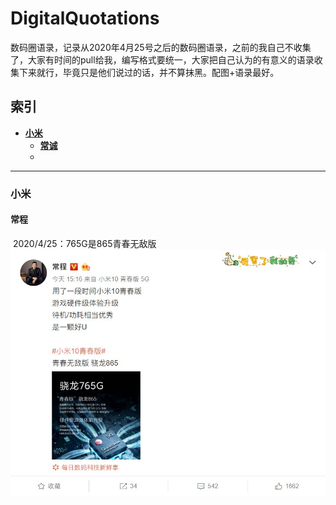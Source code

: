 # DigitalQuotations
数码圈语录，记录从2020年4月25号之后的数码圈语录，之前的我自己不收集了，大家有时间的pull给我，编写格式要统一，大家把自己认为的有意义的语录收集下来就行，毕竟只是他们说过的话，并不算抹黑。配图+语录最好。
## 索引
* [**小米**](#小米)
   * [**常诚**](#常诚)
   * 
------
### 小米
#### 	常程
​	2020/4/25：765G是865青春无敌版
​	![批注 2020-04-25 192742](https://github.com/soyoat/DigitalQuotations/blob/master/picture/%E6%89%B9%E6%B3%A8%202020-04-25%20192742.jpg)
